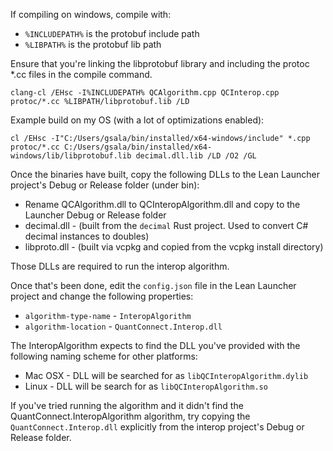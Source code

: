 If compiling on windows, compile with:

* `%INCLUDEPATH%` is the protobuf include path
* `%LIBPATH%` is the protobuf lib path

Ensure that you're linking the libprotobuf library and including the protoc *.cc files in the compile command.

`clang-cl /EHsc -I%INCLUDEPATH% QCAlgorithm.cpp QCInterop.cpp protoc/*.cc %LIBPATH/libprotobuf.lib /LD`

Example build on my OS (with a lot of optimizations enabled):

```
cl /EHsc -I"C:/Users/gsala/bin/installed/x64-windows/include" *.cpp protoc/*.cc C:/Users/gsala/bin/installed/x64-windows/lib/libprotobuf.lib decimal.dll.lib /LD /O2 /GL
```

Once the binaries have built, copy the following DLLs to the 
Lean Launcher project's Debug or Release folder (under bin):

* Rename QCAlgorithm.dll to QCInteropAlgorithm.dll and copy to the Launcher Debug or Release folder
* decimal.dll - (built from the `decimal` Rust project. Used to convert C# decimal instances to doubles)
* libproto.dll - (built via vcpkg and copied from the vcpkg install directory)

Those DLLs are required to run the interop algorithm.

Once that's been done, edit the `config.json` file in the Lean Launcher project and change the following properties:
* `algorithm-type-name` - `InteropAlgorithm`
* `algorithm-location` - `QuantConnect.Interop.dll`

The InteropAlgorithm expects to find the DLL you've provided with the following naming scheme for other platforms:

* Mac OSX - DLL will be searched for as `libQCInteropAlgorithm.dylib`
* Linux - DLL will be search for as `libQCInteropAlgorithm.so`

If you've tried running the algorithm and it didn't find the QuantConnect.InteropAlgorithm 
algorithm, try copying the `QuantConnect.Interop.dll` explicitly from the interop project's Debug or Release folder.